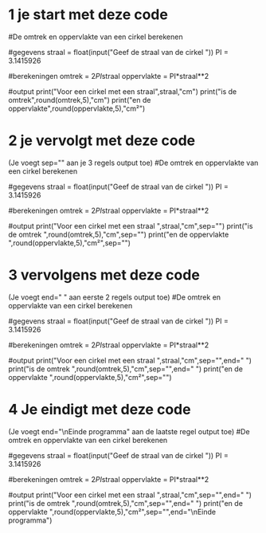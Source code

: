 # 1 je start met deze code

#De omtrek en oppervlakte van een cirkel berekenen

#gegevens
straal = float(input("Geef de straal van de cirkel "))
PI = 3.1415926

#berekeningen
omtrek = 2*PI*straal
oppervlakte = PI*straal**2

#output
print("Voor een cirkel met een straal",straal,"cm")
print("is de omtrek",round(omtrek,5),"cm")
print("en de oppervlakte",round(oppervlakte,5),"cm²")

# 2 je vervolgt met deze code

(Je voegt sep="" aan je 3 regels output toe)
#De omtrek en oppervlakte van een cirkel berekenen

#gegevens
straal = float(input("Geef de straal van de cirkel "))
PI = 3.1415926

#berekeningen
omtrek = 2*PI*straal
oppervlakte = PI*straal**2

#output
print("Voor een cirkel met een straal ",straal,"cm",sep="")
print("is de omtrek ",round(omtrek,5),"cm",sep="")
print("en de oppervlakte ",round(oppervlakte,5),"cm²",sep="")

# 3 vervolgens met deze code

(Je voegt end=" " aan eerste 2 regels output toe)
#De omtrek en oppervlakte van een cirkel berekenen

#gegevens
straal = float(input("Geef de straal van de cirkel "))
PI = 3.1415926

#berekeningen
omtrek = 2*PI*straal
oppervlakte = PI*straal**2

#output
print("Voor een cirkel met een straal ",straal,"cm",sep="",end=" ")
print("is de omtrek ",round(omtrek,5),"cm",sep="",end=" ")
print("en de oppervlakte ",round(oppervlakte,5),"cm²",sep="")

# 4 Je eindigt met deze code

(Je voegt end="\nEinde programma" aan de laatste regel output toe)
#De omtrek en oppervlakte van een cirkel berekenen

#gegevens
straal = float(input("Geef de straal van de cirkel "))
PI = 3.1415926

#berekeningen
omtrek = 2*PI*straal
oppervlakte = PI*straal**2

#output
print("Voor een cirkel met een straal ",straal,"cm",sep="",end=" ")
print("is de omtrek ",round(omtrek,5),"cm",sep="",end=" ")
print("en de oppervlakte ",round(oppervlakte,5),"cm²",sep="",end="\nEinde programma")